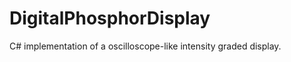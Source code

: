 DigitalPhosphorDisplay
======================

C# implementation of a oscilloscope-like intensity graded display. 
